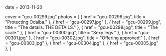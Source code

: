 
date = 2013-11-20


cover = "gcu-00299.jpg"
photos = [
{ href = "gcu-00296.jpg", title = "Protecting Odaiba." },
{ href = "gcu-00297.jpg" },
{ href = "gcu-00299.jpg", title = "The details. THE DETAILS." },
{ href = "gcu-00298.jpg", title = "The scale." },
{ href = "gcu-00300.jpg", title = "Sexy legs." },
{ href = "gcu-00301.jpg" },
{ href = "gcu-00302.jpg", title = "Offering approved!" },
{ href = "gcu-00303.jpg" },
{ href = "gcu-00304.jpg" },
{ href = "gcu-00305.jpg" },
]
